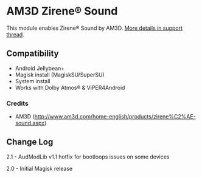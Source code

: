 # AM3D Zirene® Sound
This module enables Zirene® Sound by AM3D. [More details in support thread](https://forum.xda-developers.com/android/apps-games/mod-zirene-sound-am3d-t3396698).

## Compatibility
* Android Jellybean+
* Magisk install (MagiskSU/SuperSU)
* System install
* Works with Dolby Atmos® & ViPER4Android

### Credits
* AM3D (http://www.am3d.com/home-english/products/zirene%C2%AE-sound.aspx)

## Change Log
2.1
    - AudModLib v1.1 hotfix for bootloops issues on some devices

2.0
    - Initial Magisk release
